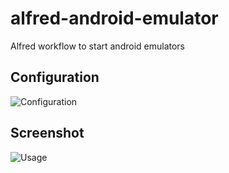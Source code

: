 # alfred-android-emulator
Alfred workflow to start android emulators

## Configuration
![Configuration](https://raw.githubusercontent.com/nassendelft/alfred-android-emulator/master/configure.png "configuration")

## Screenshot
![Usage](https://raw.githubusercontent.com/nassendelft/alfred-android-emulator/master/screenshot.png "Usage")